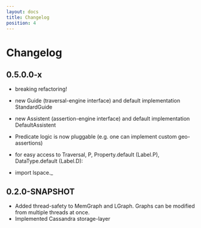 ```yaml
---
layout: docs
title: Changelog
position: 4
---
```


# Changelog

## 0.5.0.0-x
*   breaking refactoring!
*   new Guide (traversal-engine interface) and default implementation StandardGuide
*   new Assistent (assertion-engine interface) and default implementation DefaultAssistent
    
*   Predicate logic is now pluggable (e.g. one can implement custom geo-assertions)
    
*   for easy access to Traversal, P, Property.default (Label.P), DataType.default (Label.D):
*   import lspace._

## 0.2.0-SNAPSHOT
*   Added thread-safety to MemGraph and LGraph. Graphs can be modified from multiple threads at once.
*   Implemented Cassandra storage-layer

